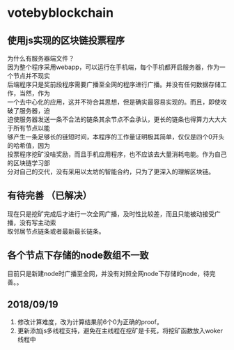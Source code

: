 # votebyblockchain
## 使用js实现的区块链投票程序  
为什么有服务器端文件？  
因为整个程序采用webapp，可以运行在手机端，每个手机都开启服务器，作为一个节点并不现实  
后端程序只是奖前段程序需要广播至全网的程序进行广播。并没有任何数据存储工作，当然，作为  
一个去中心化的应用，这并不符合其思想，但是确实最容易实现的。而且，即使攻破了服务器，迫  
迫使服务器发送一条不合法的链条其余节点不会承认，更长的链条也得算力大大大于所有节点以能  
够产生一条足够长的链短时间，本程序的工作量证明极其简单，仅仅是四个0开头的哈希值，因为  
投票程序挖矿没啥奖励，而且手机应用程序，也不应该去大量消耗电能。作为自己的区块链学习部  
分对自己的交代，没有采用以太坊的智能合约，只为了更深入的理解区块链。
## 有待完善  （已解决）
现在只是挖矿完成后才进行一次全网广播，及时性比较差，而且只能被动接受广播，没有写主动索  
取邻居节点链条或者最新最长链条。
## 各个节点下存储的node数组不一致  
目前只是新建node时广播至全网，并没有对照全网node下存储的node，待完善。。 
## 2018/09/19  
1. 修改计算难度，改为计算结果前6个0为正确的proof。  
2. 更新添加js多线程支持，避免在主线程在挖矿是卡死，将挖矿函数放入woker线程中   

